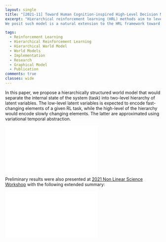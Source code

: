 ```yaml
---
layout: single
title: "[2021-11] Toward Human Cognition-inspired High-Level Decision Making For Hierarchical Reinforcement Learning Agents"
excerpt: "Hierarchical reinforcement learning (HRL) methods aim to leverage the concept of temporal abstraction to efficiently solve long-horizon, sequential decision-making problems with sparse and delayed rewards. However, the decision-making process of the agent in most HRL methods is often based directly on low-level observations, while also using fixed temporal abstraction. We propose the hierarchical world model (HWM), which can capture more flexible high-level, temporally abstract dynamics, as well as low-level dynamics of the system.
We posit such model is a natural extension to the HRL framework toward a decision-making process closer to that of humans."

tags:
  - Reinforcement Learning
  - Hierarchical Reinforcement Learning
  - Hierarchical World Model
  - World Models
  - Implementation
  - Research
  - Graphical Model
  - Publication
comments: true
classes: wide
---
```


In this paper, we propose a hierarchically structured world model that would separate the internal state of the system (task) into two-level hierarchy of latent variables.
The low-level latent variables is expected to encode fast-changing elements of a given RL task, while the high-level of the hierarchy would encode slowly changing elements.
The latter are approximated using variational temporal abstraction.

<embed src="/assets/publications/pdfs/2021_ieice_ccs_toward_human_cognition_inspired_high_level_decision_making_for_hrl.pdf" type="application/pdf" />

Preliminary results were also presented at [2021 Non Linear Science Workshop](https://nlsw2021.org/) with the following extended summary:

<embed src="/assets/publications/pdfs/2021_NOLTA_Non_Linear_Science_Workshop_Hierarchical_World_Model_Extend_Summary_Compressed.pdf" type="application/pdf" />
